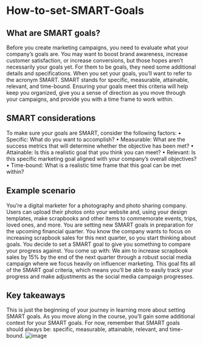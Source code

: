 # How-to-set-SMART-Goals


## What are SMART goals?
Before you create marketing campaigns, you need to evaluate what your company’s goals are. You may want to boost brand awareness, increase customer satisfaction, or increase conversions, but those hopes aren’t necessarily your goals yet. For them to be goals, they need some additional details and specifications. 
When you set your goals, you’ll want to refer to the acronym SMART. SMART stands for specific, measurable, attainable, relevant, and time-bound. Ensuring your goals meet this criteria will help keep you organized, give you a sense of direction as you move through your campaigns, and provide you with a time frame to work within. 

## SMART considerations 
To make sure your goals are SMART, consider the following factors: 
•	Specific: What do you want to accomplish?
•	Measurable: What are the success metrics that will determine whether the objective has been met? 
•	Attainable: Is this a realistic goal that you think you can meet?
•	Relevant: Is this specific marketing goal aligned with your company’s overall objectives? 
•	Time-bound: What is a realistic time frame that this goal can be met within? 



## Example scenario
You’re a digital marketer for a photography and photo sharing company. Users can upload their photos onto your website and, using your design templates, make scrapbooks and other items to commemorate events, trips, loved ones, and more. You are setting new SMART goals in preparation for the upcoming financial quarter. 
You know the company wants to focus on increasing scrapbook sales for this next quarter, so you start thinking about goals. You decide to set a SMART goal to give you something to compare your progress against. You come up with: 
We aim to increase scrapbook sales by 15% by the end of the next quarter through a robust social media campaign where we focus heavily on influencer marketing.
This goal fits all of the SMART goal criteria, which means you’ll be able to easily track your progress and make adjustments as the social media campaign progresses.

## Key takeaways
This is just the beginning of your journey in learning more about setting SMART goals. As you move along in the course, you’ll gain some additional context for your SMART goals. For now, remember that SMART goals should always be: specific, measurable, attainable, relevant, and time-bound.
![image](https://github.com/user-attachments/assets/9266a2f7-1f5b-4ab9-9460-b4501e133bc7)

